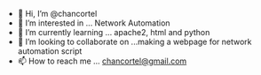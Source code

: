 - 👋 Hi, I’m @chancortel
- 👀 I’m interested in ... Network Automation
- 🌱 I’m currently learning ... apache2, html and python
- 💞️ I’m looking to collaborate on ...making a webpage for network automation script
- 📫 How to reach me ... chancortel@gmail.com

<!---
chancortel/chancortel is a ✨ special ✨ repository because its `README.md` (this file) appears on your GitHub profile.
You can click the Preview link to take a look at your changes.
--->
